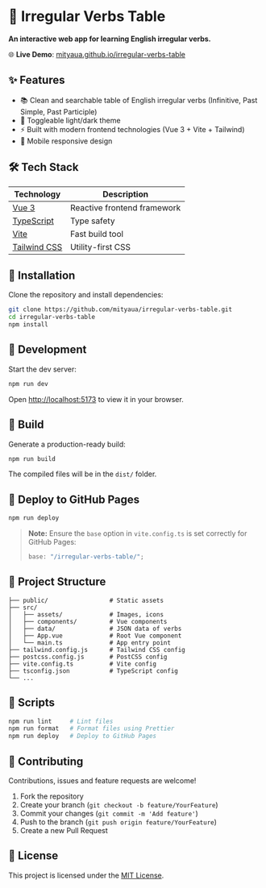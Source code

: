 # 📘 Irregular Verbs Table

**An interactive web app for learning English irregular verbs.**

🌐 **Live Demo**: [mityaua.github.io/irregular-verbs-table](https://mityaua.github.io/irregular-verbs-table)

## ✨ Features

- 📚 Clean and searchable table of English irregular verbs (Infinitive, Past Simple, Past Participle)
- 🌙 Toggleable light/dark theme
- ⚡ Built with modern frontend technologies (Vue 3 + Vite + Tailwind)
- 📱 Mobile responsive design

## 🛠 Tech Stack

| Technology                                    | Description                 |
| --------------------------------------------- | --------------------------- |
| [Vue 3](https://vuejs.org/)                   | Reactive frontend framework |
| [TypeScript](https://www.typescriptlang.org/) | Type safety                 |
| [Vite](https://vite.dev/)                     | Fast build tool             |
| [Tailwind CSS](https://tailwindcss.com/)      | Utility-first CSS           |

## 📆 Installation

Clone the repository and install dependencies:

```bash
git clone https://github.com/mityaua/irregular-verbs-table.git
cd irregular-verbs-table
npm install
```

## 🚀 Development

Start the dev server:

```bash
npm run dev
```

Open [http://localhost:5173](http://localhost:5173) to view it in your browser.

## 🔧 Build

Generate a production-ready build:

```bash
npm run build
```

The compiled files will be in the `dist/` folder.

## 🚀 Deploy to GitHub Pages

```bash
npm run deploy
```

> **Note:** Ensure the `base` option in `vite.config.ts` is set correctly for GitHub Pages:
>
> ```ts
> base: "/irregular-verbs-table/";
> ```

## 📁 Project Structure

```
├── public/                 # Static assets
├── src/
│   ├── assets/             # Images, icons
│   ├── components/         # Vue components
│   ├── data/               # JSON data of verbs
│   ├── App.vue             # Root Vue component
│   └── main.ts             # App entry point
├── tailwind.config.js      # Tailwind CSS config
├── postcss.config.js       # PostCSS config
├── vite.config.ts          # Vite config
├── tsconfig.json           # TypeScript config
└── ...
```

## 🧪 Scripts

```bash
npm run lint     # Lint files
npm run format   # Format files using Prettier
npm run deploy   # Deploy to GitHub Pages
```

## 🤝 Contributing

Contributions, issues and feature requests are welcome!

1. Fork the repository
2. Create your branch (`git checkout -b feature/YourFeature`)
3. Commit your changes (`git commit -m 'Add feature'`)
4. Push to the branch (`git push origin feature/YourFeature`)
5. Create a new Pull Request

## 📄 License

This project is licensed under the [MIT License](LICENSE).
